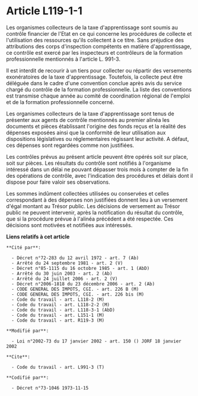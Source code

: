 # Article L119-1-1

Les organismes collecteurs de la taxe d'apprentissage sont soumis au contrôle financier de l'Etat en ce qui concerne les
procédures de collecte et l'utilisation des ressources qu'ils collectent à ce titre. Sans préjudice des attributions des
corps d'inspection compétents en matière d'apprentissage, ce contrôle est exercé par les inspecteurs et contrôleurs de la
formation professionnelle mentionnés à l'article L. 991-3.

Il est interdit de recourir à un tiers pour collecter ou répartir des versements exonératoires de la taxe d'apprentissage.
Toutefois, la collecte peut être déléguée dans le cadre d'une convention conclue après avis du service chargé du contrôle de
la formation professionnelle. La liste des conventions est transmise chaque année au comité de coordination régional de
l'emploi et de la formation professionnelle concerné.

Les organismes collecteurs de la taxe d'apprentissage sont tenus de présenter aux agents de contrôle mentionnés au premier
alinéa les documents et pièces établissant l'origine des fonds reçus et la réalité des dépenses exposées ainsi que la
conformité de leur utilisation aux dispositions législatives ou réglementaires régissant leur activité. A défaut, ces
dépenses sont regardées comme non justifiées.

Les contrôles prévus au présent article peuvent être opérés soit sur place, soit sur pièces. Les résultats du contrôle sont
notifiés à l'organisme intéressé dans un délai ne pouvant dépasser trois mois à compter de la fin des opérations de contrôle,
avec l'indication des procédures et délais dont il dispose pour faire valoir ses observations.

Les sommes indûment collectées utilisées ou conservées et celles correspondant à des dépenses non justifiées donnent lieu à
un versement d'égal montant au Trésor public. Les décisions de versement au Trésor public ne peuvent intervenir, après la
notification du résultat du contrôle, que si la procédure prévue à l'alinéa précédent a été respectée. Ces décisions sont
motivées et notifiées aux intéressés.

**Liens relatifs à cet article**

	**Cité par**:

	  - Décret n°72-283 du 12 avril 1972 - art. 7 (Ab)
	  - Arrêté du 24 septembre 1981 - art. 2 (V)
	  - Décret n°85-1115 du 16 octobre 1985 - art. 1 (AbD)
	  - Arrêté du 30 juin 2003 - art. 2 (Ab)
	  - Arrêté du 24 juillet 2006 - art. 2 (V)
	  - Décret n°2006-1818 du 23 décembre 2006 - art. 2 (Ab)
	  - CODE GENERAL DES IMPOTS, CGI. - art. 226 B (M)
	  - CODE GENERAL DES IMPOTS, CGI. - art. 226 bis (M)
	  - Code du travail - art. L118-2 (M)
	  - Code du travail - art. L118-2-2 (M)
	  - Code du travail - art. L118-3-1 (AbD)
	  - Code du travail - art. L151-1 (M)
	  - Code du travail - art. R119-3 (M)

	**Modifié par**:

	  - Loi n°2002-73 du 17 janvier 2002 - art. 150 () JORF 18 janvier 2002

	**Cite**:

	  - Code du travail - art. L991-3 (T)

	**Codifié par**:

	  - Décret n°73-1046 1973-11-15
